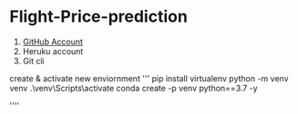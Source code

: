 # Flight-Price-prediction


1. [GitHub Account](github.com)
2. Heruku account
3. Git cli


create & activate new enviornment
'''
pip install virtualenv
python -m venv venv
.\venv\Scripts\activate
conda create -p venv python==3.7 -y

''''